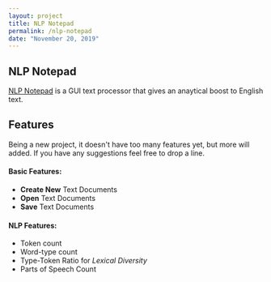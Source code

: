 ```yaml
---
layout: project
title: NLP Notepad
permalink: /nlp-notepad
date: "November 20, 2019"
---
```


## NLP Notepad

[NLP Notepad](https://github.com/apocop/nlpnotepad) is a GUI text processor that gives an anaytical boost to English text.

## Features

Being a new project, it doesn't have too many features yet, but more will added. If you have any suggestions feel free to drop a line.

#### Basic Features:
* **Create New** Text Documents
* **Open** Text Documents
* **Save** Text Documents

#### NLP Features:
* Token count
* Word-type count
* Type-Token Ratio for *Lexical Diversity*
* Parts of Speech Count